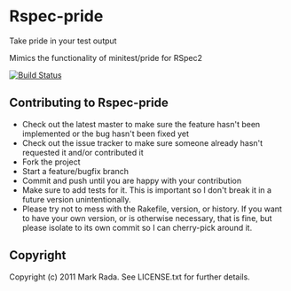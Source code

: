 # Rspec-pride

Take pride in your test output

Mimics the functionality of minitest/pride for RSpec2

[![Build Status](http://travis-ci.org/ferrous26/rspec-pride.png)](http://travis-ci.org/ferrous26/rspec-pride)

## Contributing to Rspec-pride

* Check out the latest master to make sure the feature hasn't been implemented or the bug hasn't been fixed yet
* Check out the issue tracker to make sure someone already hasn't requested it and/or contributed it
* Fork the project
* Start a feature/bugfix branch
* Commit and push until you are happy with your contribution
* Make sure to add tests for it. This is important so I don't break it in a future version unintentionally.
* Please try not to mess with the Rakefile, version, or history. If you want to have your own version, or is otherwise necessary, that is fine, but please isolate to its own commit so I can cherry-pick around it.

## Copyright

Copyright (c) 2011 Mark Rada. See LICENSE.txt for further details.
